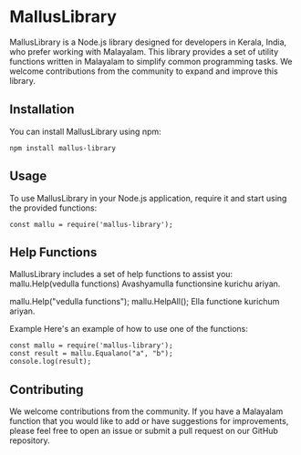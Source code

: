 # MallusLibrary

MallusLibrary is a Node.js library designed for developers in Kerala, India, who prefer working with Malayalam. This library provides a set of utility functions written in Malayalam to simplify common programming tasks. We welcome contributions from the community to expand and improve this library.

## Installation
You can install MallusLibrary using npm:

```
npm install mallus-library
```

## Usage
To use MallusLibrary in your Node.js application, require it and start using the provided functions:

```
const mallu = require('mallus-library');
```

## Help Functions
MallusLibrary includes a set of help functions to assist you:
mallu.Help(vedulla functions)
Avashyamulla functionsine kurichu ariyan.


mallu.Help("vedulla functions");
mallu.HelpAll();
Ella functione kurichum ariyan.

Example
Here's an example of how to use one of the functions:

```
const mallu = require('mallus-library');
const result = mallu.Equalano("a", "b");
console.log(result);
```

## Contributing
We welcome contributions from the community. If you have a Malayalam function that you would like to add or have suggestions for improvements, please feel free to open an issue or submit a pull request on our GitHub repository.
